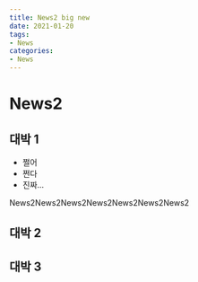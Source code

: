 ```yaml
---
title: News2 big new
date: 2021-01-20
tags:
- News
categories:
- News
---
```


# News2

## 대박 1

- 쩔어
- 쩐다
- 진짜...

News2News2News2News2News2News2News2

## 대박 2

## 대박 3
